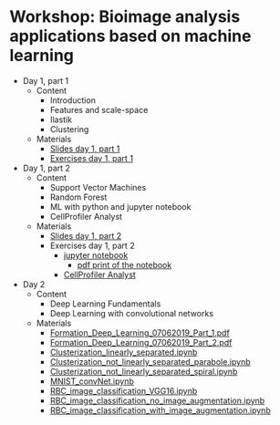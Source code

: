 
# Workshop: Bioimage analysis applications based on machine learning

* Day 1, part 1
  * Content
    * Introduction
    * Features and scale-space
    * Ilastik
    * Clustering
  * Materials 
    * [Slides day 1, part 1](https://raw.githubusercontent.com/MontpellierRessourcesImagerie/mri-workshop-machine-learning/master/docs/slides_day1.revealjs.htm)
    * [Exercises day 1, part 1](https://github.com/MontpellierRessourcesImagerie/mri-workshop-machine-learning/blob/master/day01/part01/exercises.pdf)
* Day 1, part 2
  * Content
    * Support Vector Machines
    * Random Forest
    * ML with python and jupyter notebook
    * CellProfiler Analyst
  * Materials
    * [Slides day 1, part 2](https://github.com/MontpellierRessourcesImagerie/mri-workshop-machine-learning/blob/master/day01/part02/ML/Presentation/Introduction%20to%20Support%20Vector%20Machines%20%26%20Random%20Forest.pdf)
    * Exercises day 1, part 2 
      * [jupyter notebook](https://github.com/MontpellierRessourcesImagerie/mri-workshop-machine-learning/blob/master/day01/part02/exercises/svm/notebooks/Transfluor_assay_soluce.ipynb)
        * [pdf print of the notebook](https://github.com/MontpellierRessourcesImagerie/mri-workshop-machine-learning/blob/master/day01/part02/exercises/svm/notebooks/Transfluor_assay_soluce.pdf)
      * [CellProfiler Analyst](https://github.com/MontpellierRessourcesImagerie/mri-workshop-machine-learning/blob/master/day01/part02/exercises/rf/translocation_activity.pdf)
* Day 2
    * Content
      * Deep Learning Fundamentals
      * Deep Learning with convolutional networks
    * Materials
      * [Formation_Deep_Learning_07062019_Part_1.pdf](https://github.com/MontpellierRessourcesImagerie/mri-workshop-machine-learning/blob/master/day02/Support%20formation/Formation_Deep_Learning_07062019_Part_1.pdf)
      * [Formation_Deep_Learning_07062019_Part_2.pdf](https://github.com/MontpellierRessourcesImagerie/mri-workshop-machine-learning/blob/master/day02/Support%20formation/Formation_Deep_Learning_07062019_Part_2.pdf)
      * [Clusterization_linearly_separated.ipynb](https://github.com/MontpellierRessourcesImagerie/mri-workshop-machine-learning/blob/master/day02/Support%20formation/Programmes%20formations/Part%201/Clusterization_linearly_separated.ipynb)
      * [Clusterization_not_linearly_separated_parabole.ipynb](https://github.com/MontpellierRessourcesImagerie/mri-workshop-machine-learning/blob/master/day02/Support%20formation/Programmes%20formations/Part%201/Clusterization_not_linearly_separated_parabole.ipynb)
      * [Clusterization_not_linearly_separated_spiral.ipynb](https://github.com/MontpellierRessourcesImagerie/mri-workshop-machine-learning/blob/master/day02/Support%20formation/Programmes%20formations/Part%201/Clusterization_not_linearly_separated_spiral.ipynb)
      * [MNIST_convNet.ipynb](https://github.com/MontpellierRessourcesImagerie/mri-workshop-machine-learning/blob/master/day02/Support%20formation/Programmes%20formations/Part%202/MNIST/MNIST_convNet.ipynb)
      * [RBC_image_classification_VGG16.ipynb](https://github.com/MontpellierRessourcesImagerie/mri-workshop-machine-learning/blob/master/day02/Support%20formation/Programmes%20formations/Part%202/RBC%20classificatio/RBC_image_classification_VGG16.ipynb)
      * [RBC_image_classification_no_image_augmentation.ipynb](https://github.com/MontpellierRessourcesImagerie/mri-workshop-machine-learning/blob/master/day02/Support%20formation/Programmes%20formations/Part%202/RBC%20classification/RBC_image_classification_no_image_augmentation.ipynb)
      * [RBC_image_classification_with_image_augmentation.ipynb](https://github.com/MontpellierRessourcesImagerie/mri-workshop-machine-learning/blob/master/day02/Support%20formation/Programmes%20formations/Part%202/RBC%20classification/RBC_image_classification_with_image_augmentation.ipynb)
      
